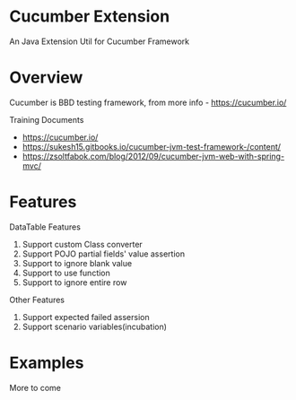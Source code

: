 # Cucumber Extension

An Java Extension Util for Cucumber Framework

# Overview
Cucumber is BBD testing framework, from more info - https://cucumber.io/

Training Documents
* https://cucumber.io/
* https://sukesh15.gitbooks.io/cucumber-jvm-test-framework-/content/
* https://zsoltfabok.com/blog/2012/09/cucumber-jvm-web-with-spring-mvc/

# Features

DataTable Features

1. Support custom Class converter
1. Support POJO partial fields' value assertion
1. Support to ignore blank value
1. Support to use function
1. Support to ignore entire row

Other Features

1. Support expected failed assersion
1. Support scenario variables(incubation)

# Examples
More to come

